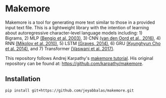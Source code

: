 # Makemore

Makemore is a tool for generating more text similar to those in a provided input text file. This is a lightweight library with the intention of learning about autoregressive character-level language models including: 1) Bigrams, 2) MLP [(Bengio et al. 2003)](https://www.jmlr.org/papers/volume3/bengio03a/bengio03a.pdf), 3) CNN [(van den Oord et al., 2016)](https://arxiv.org/abs/1609.03499), 4) RNN [(Mikolov et al. 2010)](https://www.fit.vutbr.cz/research/groups/speech/publi/2010/mikolov_interspeech2010_IS100722.pdf), 5) LSTM [(Graves, 2014)](https://arxiv.org/abs/1308.0850), 6) GRU [(Kyunghyun Cho et al. 2014)](https://arxiv.org/abs/1409.1259), and 7) Transformer [(Vaswani et al. 2017)](https://arxiv.org/abs/1706.03762).

This repository follows Andrej Karpathy's [makemore tutorial](https://www.youtube.com/watch?v=PaCmpygFfXo&list=PLAqhIrjkxbuWI23v9cThsA9GvCAUhRvKZ&index=3). His original repository can be found at: https://github.com/karpathy/makemore.

## Installation

```bash
pip install git+https://github.com/jeyabbalas/makemore.git
```